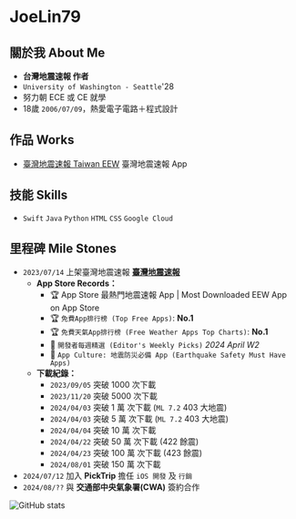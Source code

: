 # JoeLin79
<!-- <img alt="Discord" src="https://img.shields.io/discord/926545182407688273"> -->

## 關於我 About Me
- **台灣地震速報 作者**
- `University of Washington - Seattle`'28
- 努力朝 ECE 或 CE 就學
- 18歲 `2006/07/09`，熱愛電子電路＋程式設計

## 作品 Works
- [臺灣地震速報 Taiwan EEW](https://github.com/joelin79/taiwaneew) 臺灣地震速報 App

## 技能 Skills
- `Swift` `Java` `Python` `HTML` `CSS` `Google Cloud`

## 里程碑 Mile Stones
- `2023/07/14` 上架臺灣地震速報 **[臺灣地震速報](https://apps.apple.com/tw/app/%E8%87%BA%E7%81%A3%E5%9C%B0%E9%9C%87%E9%80%9F%E5%A0%B1/id6450436314)**
   - **App Store Records：**
      - 🏆 App Store 最熱門地震速報 App | Most Downloaded EEW App on App Store
      - 🏆 `免費App排行榜 (Top Free Apps)`: **No.1**
      - 🏆 `免費天氣App排行榜 (Free Weather Apps Top Charts)`: **No.1**
      - 🏅 `開發者每週精選 (Editor's Weekly Picks)` _2024 April W2_
      - 🏅 `App Culture: 地震防災必備 App (Earthquake Safety Must Have Apps)`
   - **下載紀錄：**
      - `2023/09/05` 突破 1000 次下載
      - `2023/11/20` 突破 5000 次下載
      - `2024/04/03` 突破 1 萬 次下載 (`ML 7.2` 403 大地震)
      - `2024/04/03` 突破 5 萬 次下載 (`ML 7.2` 403 大地震)
      - `2024/04/04` 突破 10 萬 次下載 
      - `2024/04/22` 突破 50 萬 次下載 (422 餘震)
      - `2024/04/23` 突破 100 萬 次下載 (423 餘震)
      - `2024/08/01` 突破 150 萬 次下載
- `2024/07/12` 加入 **PickTrip** 擔任 `iOS 開發` 及 `行銷`
- `2024/08/??` 與 **交通部中央氣象署(CWA)** 簽約合作

![GitHub stats](https://github-readme-stats.vercel.app/api?username=joelin79&show_icons=true&theme=radical&count_private=true)
